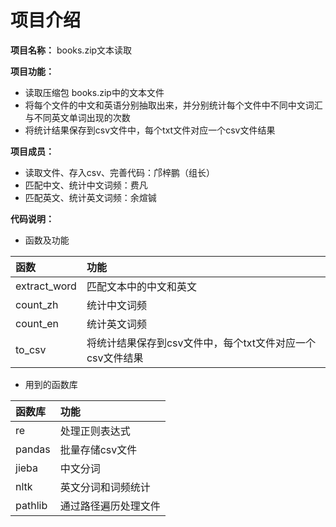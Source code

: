 
项目介绍
=================

**项目名称：** books.zip文本读取

**项目功能：** 
+ 读取压缩包 books.zip中的文本文件
+ 将每个文件的中文和英语分别抽取出来，并分别统计每个文件中不同中文词汇与不同英文单词出现的次数
+ 将统计结果保存到csv文件中，每个txt文件对应一个csv文件结果

**项目成员：** 
+ 读取文件、存入csv、完善代码：邝梓鹏（组长）
+ 匹配中文、统计中文词频：费凡
+ 匹配英文、统计英文词频：余煊铖

**代码说明：**<br/>

+ 函数及功能

| 函数        |  功能   |
|:--------    |:--------|
| extract_word | 匹配文本中的中文和英文 |
| count_zh | 统计中文词频 |
| count_en    | 统计英文词频 |
| to_csv    | 将统计结果保存到csv文件中，每个txt文件对应一个csv文件结果 |

+ 用到的函数库

| 函数库        | 功能   |
|:--------     |:--------|
| re   | 处理正则表达式  |
| pandas | 批量存储csv文件    |
| jieba   | 中文分词     |
| nltk    | 英文分词和词频统计 |
| pathlib    | 通过路径遍历处理文件 |


